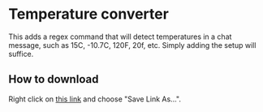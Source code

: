 # Temperature converter

This adds a regex command that will detect temperatures in a chat message, such as 15C, -10.7C, 120F, 20f, etc. Simply adding the setup will suffice.

## How to download 

Right click on [this link](https://raw.githubusercontent.com/CaveMobster/firebot-setups/master/Temperature%20conversion/Temperature%20converter.firebotsetup) and choose "Save Link As...".
